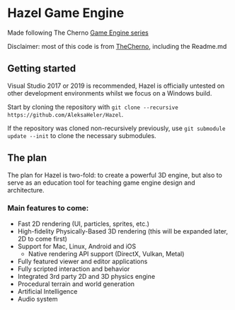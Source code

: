 # Hazel Game Engine

Made following The Cherno [Game Engine series](https://www.youtube.com/playlist?list=PLlrATfBNZ98dC-V-N3m0Go4deliWHPFwT)

Disclaimer: most of this code is from [TheCherno](https://github.com/TheCherno), including the Readme.md

## Getting started
Visual Studio 2017 or 2019 is recommended, Hazel is officially untested on other development environments whilst we focus on a Windows build.

Start by cloning the repository with `git clone --recursive https://github.com/AleksaHeler/Hazel`.

If the repository was cloned non-recursively previously, use `git submodule update --init` to clone the necessary submodules.

## The plan
The plan for Hazel is two-fold: to create a powerful 3D engine, but also to serve as an education tool for teaching game engine design and architecture. 

### Main features to come:
- Fast 2D rendering (UI, particles, sprites, etc.)
- High-fidelity Physically-Based 3D rendering (this will be expanded later, 2D to come first)
- Support for Mac, Linux, Android and iOS
    - Native rendering API support (DirectX, Vulkan, Metal)
- Fully featured viewer and editor applications
- Fully scripted interaction and behavior
- Integrated 3rd party 2D and 3D physics engine
- Procedural terrain and world generation
- Artificial Intelligence
- Audio system

